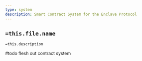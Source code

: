 ```yaml
---
type: system
description: Smart Contract System for the Enclave Protocol
---
```


## `=this.file.name`

`=this.description`

#todo flesh out contract system
